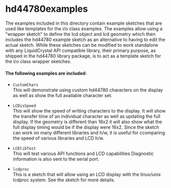 hd44780examples
===============

The examples included in this directory contain example sketches that are used like templates for the i/o class examples.
The examples allow using a "wrapper sketch" to define the lcd object
and lcd geometry which then includes the hd44780 example sketch as an
alternative to having to edit the actual sketch.
While these sketches can be modified to work standalone with any LiquidCrystal API compatible library, their primary purpose, as shipped in the hd44780 library package, is to act as a template sketch for the i/o class wrapper sketches.

#### The following examples are included:

- `CustomChars`<br>
This will demonstrate using custom hd44780 characters on the display as well as show the full available character set.

- `LCDisSpeed`<br>
This will show the speed of writing characters to the display.
It will show the transfer time of an individual character as well as updating
the full display. If the geometry is different than 16x2 it will also show what the full display timing would be if the display were 16x2.
Since the sketch can work on many different libraries and h/w, it is useful for ccomparing the speed of various libraries and LCD h/w.

- `LCDlibTest`<br>
This will test various API functions and LCD capabilities
Diagnostic information is also sent to the serial port.

- `lcdproc`<br>
This is a sketch that will allow using an LCD display with the linux/unix
lcdproc system. See the sketch for more details.
